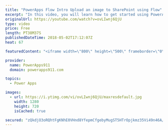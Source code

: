 ```yaml
---
title: "PowerApps Flow Intro Upload an image to SharePoint using Flow"
excerpt: "In this video, you will learn how to get started using PowerApps and Flow. You will learn how to build an app that saves images with metadata and upload that to SharePoint and then get a link to the file back from SharePoint. Pretty cool stuff and a must in your toolbelt as you become more awesome at"
originalUrl: https://youtube.com/watch?v=ovLIwnj6QjU
type: video
price: Free
length: PT38M37S
publishedDateTime: 2018-05-02T17:12:07Z
heat: 67

featuredContent: "<iframe width=\"800\" height=\"500\" frameborder=\"0\" src=\"https://www.youtube.com/embed/ovLIwnj6QjU\" allow=\"accelerometer; autoplay; encrypted-media; gyroscope; picture-in-picture\" allowfullscreen></iframe>"

provider:
  name: PowerApps911
  domain: powerapps911.com

topics:
  - Power Apps

images:
  - url: https://i.ytimg.com/vi/ovLIwnj6QjU/maxresdefault.jpg
    width: 1280
    height: 720
    isCached: true

secured: "zQkdjO3oRQhtFgKNhE0VHnd8YfepmCfgebyMugST5HTrOpjkmz35Vi49n46A/wsJ5H6F2NtKw0dHyzoCu/1eD0zeil823P4wliCHxWzDxjLdn02OpeMl9wT5KQPdkz97kEMP2kSN8sSotZhLcksLUu/hxzUAvWd1a0bymV2lGoFTSepL9mcGebVzdL4cH28Kn+hF57TKHdPgKfztY0gHBavbwevdTZud43XKy8TnlVh3Fb0IIDnp/1Uwe7zqTIXwvi1P6QgU2UDd855kCkiTJz6Dz6pbZJbfxoZ3fjHnWmCylvsTv36cmcpYTaZT6lKYLO5rvb9HsPkNwxJnmurv4WSBjXW7cghUR8P6e7IMVC26jqtnkiV3NWmbaw38CTdaUWNF5lKaAUfRyTCMMHuweC62PS4rNh6WBWdaWxHefGE=;YuUvu/s+hSE1UGZKLDRnyg=="
---
```


